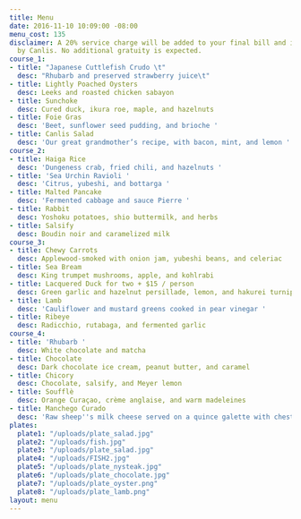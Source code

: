 ```yaml
---
title: Menu
date: 2016-11-10 10:09:00 -08:00
menu_cost: 135
disclaimer: A 20% service charge will be added to your final bill and is retained
  by Canlis. No additional gratuity is expected.
course_1:
- title: "Japanese Cuttlefish Crudo \t"
  desc: "Rhubarb and preserved strawberry juice\t"
- title: Lightly Poached Oysters
  desc: Leeks and roasted chicken sabayon
- title: Sunchoke
  desc: Cured duck, ikura roe, maple, and hazelnuts
- title: Foie Gras
  desc: 'Beet, sunflower seed pudding, and brioche '
- title: Canlis Salad
  desc: 'Our great grandmother’s recipe, with bacon, mint, and lemon '
course_2:
- title: Haiga Rice
  desc: 'Dungeness crab, fried chili, and hazelnuts '
- title: 'Sea Urchin Ravioli '
  desc: 'Citrus, yubeshi, and bottarga '
- title: Malted Pancake
  desc: 'Fermented cabbage and sauce Pierre '
- title: Rabbit
  desc: Yoshoku potatoes, shio buttermilk, and herbs
- title: Salsify
  desc: Boudin noir and caramelized milk
course_3:
- title: Chewy Carrots
  desc: Applewood-smoked with onion jam, yubeshi beans, and celeriac
- title: Sea Bream
  desc: King trumpet mushrooms, apple, and kohlrabi
- title: Lacquered Duck for two + $15 / person
  desc: Green garlic and hazelnut persillade, lemon, and hakurei turnip
- title: Lamb
  desc: 'Cauliflower and mustard greens cooked in pear vinegar '
- title: Ribeye
  desc: Radicchio, rutabaga, and fermented garlic
course_4:
- title: 'Rhubarb '
  desc: White chocolate and matcha
- title: Chocolate
  desc: Dark chocolate ice cream, peanut butter, and caramel
- title: Chicory
  desc: Chocolate, salsify, and Meyer lemon
- title: Soufflè
  desc: Orange Curaçao, crème anglaise, and warm madeleines
- title: Manchego Curado
  desc: 'Raw sheep''s milk cheese served on a quince galette with chestnut and arugula '
plates:
  plate1: "/uploads/plate_salad.jpg"
  plate2: "/uploads/fish.jpg"
  plate3: "/uploads/plate_salad.jpg"
  plate4: "/uploads/FISH2.jpg"
  plate5: "/uploads/plate_nysteak.jpg"
  plate6: "/uploads/plate_chocolate.jpg"
  plate7: "/uploads/plate_oyster.png"
  plate8: "/uploads/plate_lamb.png"
layout: menu
---
```


